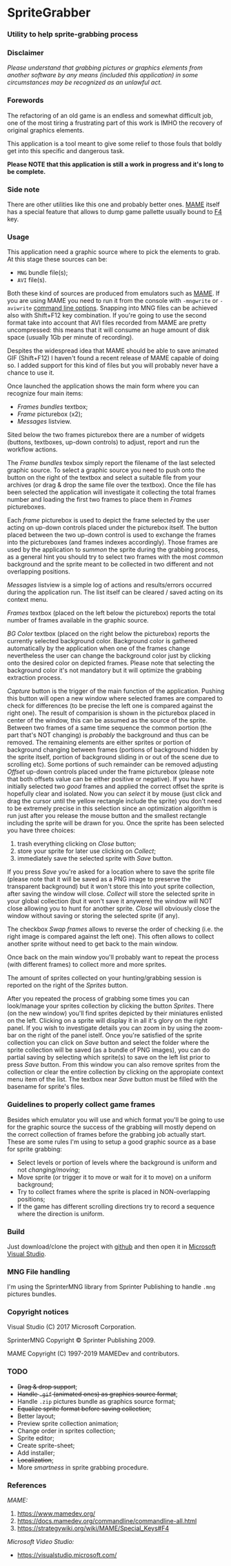 # SpriteGrabber
### Utility to help sprite-grabbing process

### Disclaimer

_Please understand that grabbing pictures or graphics elements from another software by any means (included this application) in some circumstances  may be recognized as an unlawful act._

### Forewords

The refactoring of an old game is an endless and somewhat difficult job, one of the most tiring a frustrating part of this work is IMHO  the recovery of original graphics elements.

This application is a tool meant to give some relief to those fouls that boldly get into this specific and dangerous task.

__Please NOTE that this application is still a work in progress and it's long to be complete.__

### Side note

There are other utilities like this one and probably better ones. [MAME](https://www.mamedev.org/) itself has a special feature that allows to dump game pallette usually bound to [F4](https://strategywiki.org/wiki/MAME/Special_Keys#F4) key.

### Usage

This application need a graphic source where to pick the elements to grab. At this stage these sources can be:
- `MNG` bundle file(s);
- `AVI` file(s).

Both these kind of sources are produced from emulators such as [MAME](https://www.mamedev.org/). If you are using MAME you need to run it from the console with `-mngwrite` or `-aviwrite` [command line options](https://docs.mamedev.org/commandline/commandline-all.html). Snapping into MNG files can be achieved also with Shift+F12 key combination. If you're going to use the second format take into account that AVI files recorded from MAME are pretty uncompressed: this means that it will consume an huge amount of disk space (usually 1Gb per minute of recording).

Despites the widespread idea that MAME should be able to save animated GIF (Shift+F12) I haven't found a recent release of MAME capable of doing so. I added support for this kind of files but you will probably never have a chance to use it.

Once launched the application shows the main form where you can recognize four main items:
- _Frames bundles_ textbox;
- _Frame_ picturebox (x2);
- _Messages_ listview.

Sited below the two frames picturebox there are a number of widgets (buttons, textboxes, up-down controls) to adjust, report and run the workflow actions.

The _Frame bundles_ texbox simply report the filename of the last selected graphic source. To select a graphic source you need to push onto the button on the right of the textbox and select a suitable file from your archives (or drag & drop the same file over the textbox). Once the file has been selected the application will investigate it collecting the total frames number and loading the first two frames to place them in _Frames_ pictureboxes.

Each _frame_ picturebox is used to depict the frame selected by the user acting on up-down controls placed under the picturebox itself.
The button placed between the two up-down control is used to exchange the frames into the pictureboxes (and frames indexes accordingly).
Those frames are used by the application to _summon_ the sprite during the grabbing process, as a general hint you should try to select two frames with the most _common_ background and the sprite meant to be collected in two different and not overlapping positions.

_Messages_ listview is a simple log of actions and results/errors occurred during the application run. The list itself can be cleared / saved acting on its context menu.

_Frames_ textbox (placed on the left below the picturebox) reports the total number of frames available in the graphic source.

_BG Color_ textbox (placed on the right below the picturebox) reports the currently selected background color. Background color is gathered automatically by the application when one of the frames change nevertheless the user can change the background color just by clicking onto the desired color on depicted frames. Please note that selecting the background color it's not mandatory but it will optimize the grabbing extraction process.

_Capture_ button is the trigger of the main function of the application. Pushing this button will open a new window where selected frames are compared to check for differences (to be precise the left one is compared against the right one). The result of comparision is shown in the picturebox placed in center of the window, this can be assumed as the source of the sprite. Between two frames of a same time sequence the common portion (the part that's NOT changing) is _probably_ the background and thus can be removed. The remaining elements are either sprites or portion of background changing between frames (portions of background hidden by the sprite itself, portion of background sliding in or out of the scene due to scrolling etc). Some portions of such remainder can be removed adjusting _Offset_ up-down controls placed under the frame picturebox (please note that both offsets value can be either positive or negative).
If you have initially selected two _good_ frames and applied the correct offset the sprite is hopefully clear and isolated. Now you can _select_ it by mouse (just click and drag the cursor until the yellow rectangle include the sprite) you don't need to be extremely precise in this selection since an optimization algorithm is run just after you release the mouse button and the smallest rectangle including the sprite will be drawn for you. Once the sprite has been selected you have three choices:

1. trash everything clicking on _Close_ button;
2. store your sprite for later use clicking on _Collect_;
3. immediately save the selected sprite  with _Save_ button.

If you press _Save_ you're asked for a location where to save the sprite file (please note that it will be saved as a PNG image to preserve the transparent background) but it won't store this into yout sprite collection, after saving the window will close. _Collect_ will store the selected sprite in your global collection (but it won't save it anywere) the window will NOT close allowing you to hunt for another sprite. _Close_ will obviously close the window without saving or storing the selected sprite (if any).

The checkbox _Swap frames_ allows to reverse the order of checking (i.e. the right image is compared against the left one). This often allows to collect another sprite without need to get back to the main window.

Once back on the main window you'll probably want to repeat the process (with different frames) to collect more and more sprites.

The amount of sprites collected on your hunting/grabbing session is reported on the right of the _Sprites_ button.

After you repeated the process of grabbing some times you can look/manage your sprites collection by clicking the button _Sprites_. There (on the new window) you'll find sprites depicted by their miniatures enlisted on the left. Clicking on a sprite will display it in all it's glory on the right panel. If you wish to investigate details you can zoom in by using the zoom-bar on the right of the panel istelf.
Once you're satisfied of the sprite collection you can click on _Save_ button and select the folder where the sprite collection will be saved (as a bundle of PNG images), you can do partial saving by selecting which sprite(s) to save on the left list prior to press _Save_ button. From this window you can also remove sprites from the collection or clear the entire collection by clicking on the appropiate context menu item of the list. The textbox near _Save_ button must be filled with the basename for sprite's files.

### Guidelines to properly collect game frames

Besides which emulator you will use and which format you'll be going to use for the graphic source the success of the grabbing will mostly depend on the correct collection of frames before the grabbing job actually start. These are some rules I'm using to setup a good graphic source as a base for sprite grabbing:

- Select levels or portion of levels where the background is uniform and not _changing/moving_;
- Move sprite (or trigger it to move or wait for it to move) on a uniform background;
- Try to collect frames where the sprite is placed in NON-overlapping positions;
- If the game has different scrolling directions try to record a sequence where the direction is uniform.

### Build

Just download/clone the project with [github](https://github.com/) and then open it in [Microsoft Visual Studio](https://visualstudio.microsoft.com/).

### MNG File handling

I'm using the SprinterMNG library from Sprinter Publishing to handle `.mng` pictures bundles.

### Copyright notices

Visual Studio (C) 2017 Microsoft Corporation.

SprinterMNG Copyright © Sprinter Publishing 2009.

MAME Copyright (C) 1997-2019  MAMEDev and contributors.

### TODO

- ~~Drag & drop support~~;
- ~~Handle `.gif` (animated ones) as graphics source format~~;
- Handle `.zip` pictures bundle as graphics source format;
- ~~Equalize sprite format before saving collection~~;
- Better layout;
- Preview sprite collection animation;
- Change order in sprites collection;
- Sprite editor;
- Create sprite-sheet;
- Add installer;
- ~~Localization~~;
- More _smartness_ in sprite grabbing procedure.

### References

_MAME:_
1. https://www.mamedev.org/
2. https://docs.mamedev.org/commandline/commandline-all.html
3. https://strategywiki.org/wiki/MAME/Special_Keys#F4

_Microsoft Video Studio:_
- https://visualstudio.microsoft.com/
